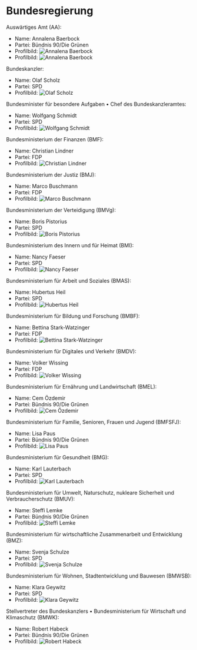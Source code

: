 # Bundesregierung

Auswärtiges Amt (AA):
* Name: Annalena Baerbock
* Partei: Bündnis 90/Die Grünen
* Profilbild: ![Annalena Baerbock](https://upload.wikimedia.org/wikipedia/commons/thumb/1/17/Meeting_between_N._Dendias_and_A._Baerbock_at_the_Munich_Security_Conference_%2849535210281%29_%28cropped%29.jpg/400px-Meeting_between_N._Dendias_and_A._Baerbock_at_the_Munich_Security_Conference_%2849535210281%29_%28cropped%29.jpg)
* Profilbild: ![Annalena Baerbock](https://upload.wikimedia.org/wikipedia/commons/thumb/1/17/Meeting_between_N._Dendias_and_A._Baerbock_at_the_Munich_Security_Conference_%2849535210281%29_%28cropped%29.jpg/400px-Meeting_between_N._Dendias_and_A._Baerbock_at_the_Munich_Security_Conference_%2849535210281%29_%28cropped%29.jpg)

Bundeskanzler:
* Name: Olaf Scholz
* Partei: SPD
* Profilbild: ![Olaf Scholz](https://upload.wikimedia.org/wikipedia/commons/thumb/7/74/Olaf_Scholz_-_Deutscher_Radiopreis_2016_01.jpg/400px-Olaf_Scholz_-_Deutscher_Radiopreis_2016_01.jpg)

Bundesminister für besondere Aufgaben • Chef des Bundeskanzleramtes:
* Name: Wolfgang Schmidt
* Partei: SPD
* Profilbild: ![Wolfgang Schmidt](https://upload.wikimedia.org/wikipedia/commons/thumb/b/b0/Wolfgang_Schmidt%2C_Kimberly_Emerson%2C_and_John_B._Emerson%2C_4th_of_July_2014_%28cropped%29.jpg/400px-Wolfgang_Schmidt%2C_Kimberly_Emerson%2C_and_John_B._Emerson%2C_4th_of_July_2014_%28cropped%29.jpg)

Bundesministerium der Finanzen (BMF):
* Name: Christian Lindner
* Partei: FDP
* Profilbild: ![Christian Lindner](https://upload.wikimedia.org/wikipedia/commons/thumb/f/f7/2020-02-14_Christian_Lindner_%28Bundestagsprojekt_2020%29_by_Sandro_Halank%E2%80%932.jpg/400px-2020-02-14_Christian_Lindner_%28Bundestagsprojekt_2020%29_by_Sandro_Halank%E2%80%932.jpg)

Bundesministerium der Justiz (BMJ):
* Name: Marco Buschmann
* Partei: FDP
* Profilbild: ![Marco Buschmann](https://upload.wikimedia.org/wikipedia/commons/thumb/2/27/2021-12-07_Unterzeichnung_des_Koalitionsvertrages_der_20._Wahlperiode_des_Bundestages_by_Sandro_Halank%E2%80%93112.jpg/400px-2021-12-07_Unterzeichnung_des_Koalitionsvertrages_der_20._Wahlperiode_des_Bundestages_by_Sandro_Halank%E2%80%93112.jpg)

Bundesministerium der Verteidigung (BMVg):
* Name: Boris Pistorius
* Partei: SPD
* Profilbild: ![Boris Pistorius](https://upload.wikimedia.org/wikipedia/commons/thumb/3/39/Boris_Pistorius_%282019%29_%28cropped%29.jpg/400px-Boris_Pistorius_%282019%29_%28cropped%29.jpg)

Bundesministerium des Innern und für Heimat (BMI):
* Name: Nancy Faeser
* Partei: SPD
* Profilbild: ![Nancy Faeser](https://upload.wikimedia.org/wikipedia/commons/thumb/9/9c/2023-02-12_BMW_IBU_World_Championships_Biathlon_Oberhof_2023_%E2%80%93_Men_12.5_km_Pursuit_by_Sandro_Halank%E2%80%93004.jpg/400px-2023-02-12_BMW_IBU_World_Championships_Biathlon_Oberhof_2023_%E2%80%93_Men_12.5_km_Pursuit_by_Sandro_Halank%E2%80%93004.jpg)

Bundesministerium für Arbeit und Soziales (BMAS):
* Name: Hubertus Heil
* Partei: SPD
* Profilbild: ![Hubertus Heil](https://upload.wikimedia.org/wikipedia/commons/thumb/5/5e/Landtagswahl_Nds_2013_by_Stepro_IMG_9157_%28cropped%29.JPG/400px-Landtagswahl_Nds_2013_by_Stepro_IMG_9157_%28cropped%29.JPG)

Bundesministerium für Bildung und Forschung (BMBF):
* Name: Bettina Stark-Watzinger
* Partei: FDP
* Profilbild: ![Bettina Stark-Watzinger](https://upload.wikimedia.org/wikipedia/commons/thumb/5/56/2018-05-10_Bettina_Stark-Watzinger-7710.jpg/400px-2018-05-10_Bettina_Stark-Watzinger-7710.jpg)

Bundesministerium für Digitales und Verkehr (BMDV):
* Name: Volker Wissing
* Partei: FDP
* Profilbild: ![Volker Wissing](https://upload.wikimedia.org/wikipedia/commons/thumb/4/4e/Volker_Wissing-2632.jpg/400px-Volker_Wissing-2632.jpg)

Bundesministerium für Ernährung und Landwirtschaft (BMEL):
* Name: Cem Özdemir
* Partei: Bündnis 90/Die Grünen
* Profilbild: ![Cem Özdemir](https://upload.wikimedia.org/wikipedia/commons/thumb/d/dc/Cem_%C3%96zdemir_MdB_%28cropped%29.jpg/400px-Cem_%C3%96zdemir_MdB_%28cropped%29.jpg)

Bundesministerium für Familie, Senioren, Frauen und Jugend (BMFSFJ):
* Name: Lisa Paus
* Partei: Bündnis 90/Die Grünen
* Profilbild: ![Lisa Paus](https://upload.wikimedia.org/wikipedia/commons/thumb/0/0f/2020-02-14_Lisa_Paus_%28KPFC%29_01.jpg/400px-2020-02-14_Lisa_Paus_%28KPFC%29_01.jpg)

Bundesministerium für Gesundheit (BMG):
* Name: Karl Lauterbach
* Partei: SPD
* Profilbild: ![Karl Lauterbach](https://upload.wikimedia.org/wikipedia/commons/thumb/7/73/MJK_67610_Karl_Lauterbach_%28Bundestag_2020%29.jpg/400px-MJK_67610_Karl_Lauterbach_%28Bundestag_2020%29.jpg)

Bundesministerium für Umwelt, Naturschutz, nukleare Sicherheit und Verbraucherschutz (BMUV):
* Name: Steffi Lemke
* Partei: Bündnis 90/Die Grünen
* Profilbild: ![Steffi Lemke](https://upload.wikimedia.org/wikipedia/commons/thumb/d/de/WLP14-ri-0758-_Steffi_Lemke_%28B%C3%BCndnis_90-Die_Gr%C3%BCnen%29.jpg/400px-WLP14-ri-0758-_Steffi_Lemke_%28B%C3%BCndnis_90-Die_Gr%C3%BCnen%29.jpg)

Bundesministerium für wirtschaftliche Zusammenarbeit und Entwicklung (BMZ):
* Name: Svenja Schulze
* Partei: SPD
* Profilbild: ![Svenja Schulze](https://upload.wikimedia.org/wikipedia/commons/thumb/a/ab/2493ri_SPD%2C_Svenja_Schulze.jpg/400px-2493ri_SPD%2C_Svenja_Schulze.jpg)

Bundesministerium für Wohnen, Stadtentwicklung und Bauwesen (BMWSB):
* Name: Klara Geywitz
* Partei: SPD
* Profilbild: ![Klara Geywitz](https://upload.wikimedia.org/wikipedia/commons/thumb/d/db/16-03-09-Klara-Geywitz_RR26591.jpg/400px-16-03-09-Klara-Geywitz_RR26591.jpg)

Stellvertreter des Bundeskanzlers • Bundesministerium für Wirtschaft und Klimaschutz (BMWK):
* Name: Robert Habeck
* Partei: Bündnis 90/Die Grünen
* Profilbild: ![Robert Habeck](https://upload.wikimedia.org/wikipedia/commons/thumb/1/16/Maischberger_-_2018-06-20-6558_%28cropped%29.jpg/400px-Maischberger_-_2018-06-20-6558_%28cropped%29.jpg)
